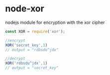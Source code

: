 # node-xor
nodejs module for encryption with the xor cipher 

```js
const XOR = require('xor');

//encrypt
XOR('secret_key',1)
// output = "rdbsdu^jdx"

//decrypt
XOR('rdbsdu^jdx',1)
// output = "secret_key"

```


